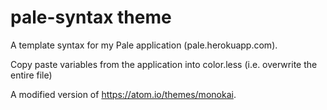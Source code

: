 # pale-syntax theme

A template syntax for my Pale application (pale.herokuapp.com).

Copy paste variables from the application into color.less (i.e. overwrite the entire file)

A modified version of https://atom.io/themes/monokai.
